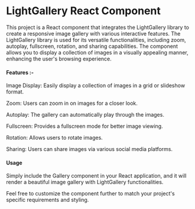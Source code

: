 # LightGallery React Component


This project is a React component that integrates the LightGallery library to create a responsive image gallery with various interactive features. The LightGallery library is used for its versatile functionalities, including zoom, autoplay, fullscreen, rotation, and sharing capabilities. The component allows you to display a collection of images in a visually appealing manner, enhancing the user's browsing experience.

#### Features :- 

Image Display: Easily display a collection of images in a grid or slideshow format.

Zoom: Users can zoom in on images for a closer look.

Autoplay: The gallery can automatically play through the images.

Fullscreen: Provides a fullscreen mode for better image viewing.

Rotation: Allows users to rotate images.

Sharing: Users can share images via various social media platforms.


####   Usage
Simply include the Gallery component in your React application, and it will render a beautiful image gallery with LightGallery functionalities.

Feel free to customize the component further to match your project's specific requirements and styling.
